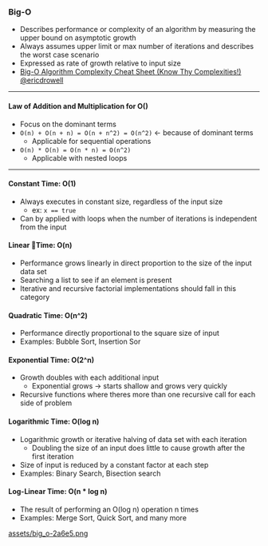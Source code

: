 ### Big-O
- Describes performance or complexity of an algorithm by measuring the upper bound on asymptotic growth
- Always assumes upper limit or max number of iterations and describes the worst case scenario
- Expressed as rate of growth relative to input size
- [Big-O Algorithm Complexity Cheat Sheet (Know Thy Complexities!) @ericdrowell](http://bigocheatsheet.com/)
- - - -

#### Law of Addition and Multiplication for O()
-  Focus on the dominant terms
- `O(n) + O(n + n) = O(n + n^2) = O(n^2)` <- because of dominant terms
	- Applicable for sequential operations
- `O(n) * O(n) = O(n * n) = O(n^2)`
	- Applicable with nested loops
- - - -

#### Constant Time: O(1)
- Always executes in constant size, regardless of the input size
	-  ex: `x == true`
- Can by applied with loops when the number of iterations is independent from the input

#### Linear Time: O(n)
- Performance grows linearly in direct proportion to the size of the input data set
- Searching a list to see if an element is present
- Iterative and recursive factorial implementations should fall in this category  

#### Quadratic Time: O(n^2)
- Performance directly proportional to the square size of input
- Examples: Bubble Sort, Insertion Sor

#### Exponential Time: O(2^n)
- Growth doubles with each additional input
	-  Exponential grows -> starts shallow and grows very quickly
- Recursive functions where theres more than one recursive call for each side of problem

#### Logarithmic Time: O(log n)
- Logarithmic growth or iterative halving of data set with each iteration
	- Doubling the size of an input does little to cause growth after the first iteration
- Size of input is reduced by a constant factor at each step
- Examples: Binary Search, Bisection search

#### Log-Linear Time: O(n * log n)
- The result of performing an O(log n) operation n times
- Examples: Merge Sort, Quick Sort, and many more


[assets/big_o-2a6e5.png](./assets/big_o-2a6e5.png)
